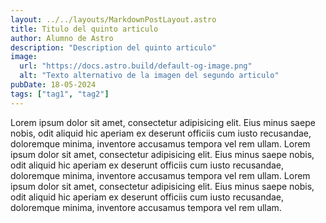 ```yaml
---
layout: ../../layouts/MarkdownPostLayout.astro
title: Titulo del quinto articulo
author: Alumno de Astro
description: "Description del quinto articulo"
image:
  url: "https://docs.astro.build/default-og-image.png"
  alt: "Texto alternativo de la imagen del segundo articulo"
pubDate: 18-05-2024
tags: ["tag1", "tag2"]
---
```

Lorem ipsum dolor sit amet, consectetur adipisicing elit. Eius minus saepe nobis, odit aliquid hic aperiam ex deserunt officiis cum iusto recusandae, doloremque minima, inventore accusamus tempora vel rem ullam.
Lorem ipsum dolor sit amet, consectetur adipisicing elit. Eius minus saepe nobis, odit aliquid hic aperiam ex deserunt officiis cum iusto recusandae, doloremque minima, inventore accusamus tempora vel rem ullam.
Lorem ipsum dolor sit amet, consectetur adipisicing elit. Eius minus saepe nobis, odit aliquid hic aperiam ex deserunt officiis cum iusto recusandae, doloremque minima, inventore accusamus tempora vel rem ullam.